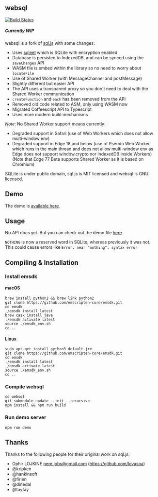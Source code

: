 ## websql
[![Build Status](https://travis-ci.org/wireapp/websql.svg?branch=master)](http://travis-ci.org/wireapp/websql)

##### Currently WIP

websql is a fork of [sql.js](https://github.com/kripken/sql.js) with some changes:

- Uses [sqleet](https://github.com/resilar/sqleet) which is SQLite with encryption enabled
- Database is persisted to IndexedDB, and can be synced using the `saveChanges` API
- WASM file is embed within the library so no need to worry about `locateFile`
- Use of Shared Worker (with MessageChannel and postMessage)
- Slightly different but easier API
- The API uses a transparent proxy so you don't need to deal with the Shared Worker communication
- `createFunction` and `each` has been removed from the API
- Removed old code related to ASM, only using WASM now
- Migrated Coffeescript API to Typescript
- Uses more modern build mechanisms

*Note*: No Shared Worker support means currently:
- Degraded support in Safari (use of Web Workers which does not allow multi-window env)
- Degraded support in Edge 18 and below (use of Pseudo Web Worker which runs in the main thread and does not allow multi-window env as Edge does not support window.crypto nor IndexedDB inside Workers) (Note that Edge 77 Beta supports Shared Worker as it is based on Chromium)

SQLite is under public domain, sql.js is MIT licensed and websql is GNU licensed.

## Demo

The demo is [available here](https://wireapp.github.io/websql/demo).

## Usage

No API docs yet. But you can check out the demo file [here](https://github.com/wireapp/websql/blob/master/demo/index.html).

`NOTHING` is now a reserved word in SQLite, whereas previously it was not. This could cause errors like `Error: near "nothing": syntax error`

## Compiling & Installation

### Install emsdk

#### macOS

```
brew install python2 && brew link python2
git clone https://github.com/emscripten-core/emsdk.git
cd emsdk
./emsdk install latest
brew cask install java
./emsdk activate latest
source ./emsdk_env.sh
cd ..
```

#### Linux

```
sudo apt-get install python3 default-jre
git clone https://github.com/emscripten-core/emsdk.git
cd emsdk
./emsdk install latest
./emsdk activate latest
source ./emsdk_env.sh
cd ..
```

### Compile websql

```
cd websql
git submodule update --init --recursive
npm install && npm run build
```

### Run demo server

```
npm run demo
```

## Thanks

Thanks to the following people for their original work on sql.js:

- Ophir LOJKINE <pere.jobs@gmail.com> (https://github.com/lovasoa)
- @kripken
- @hankinsoft
- @firien
- @dinedal
- @taytay
